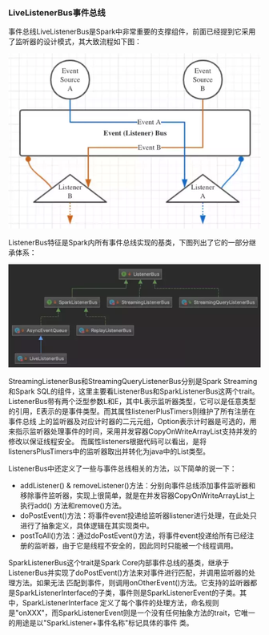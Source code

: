 ### LiveListenerBus事件总线

事件总线LiveListenerBus是Spark中非常重要的支撑组件，前面已经提到它采用了监听器的设计模式，其大致流程如下图：

![LiveListenerBus事件总线](../image/LiveListenerBus.png "LiveListenerBus事件总线")

ListenerBus特征是Spark内所有事件总线实现的基类，下图列出了它的一部分继承体系：

![ListenerBus事件总线](../image/ListenerBus.png "ListenerBus继承体系")

StreamingListenerBus和StreamingQueryListenerBus分别是Spark Streaming和Spark SQL的组件，这里主要看ListenerBus和SparkListenerBus这两个trait。
ListenerBus带有两个泛型参数L和E，其中L表示监听器类型，它可以是任意类型的引用，E表示的是事件类型。而其属性listenerPlusTimers则维护了所有注册在事件总线
上的监听器及对应计时器的二元元组，Option表示计时器是可选的，用来指示监听器处理事件的时间，采用并发容器CopyOnWriteArrayList支持并发的修改以保证线程安全。
而属性listeners根据代码可以看出，是将listenersPlusTimers中的监听器取出并转化为java中的List类型。

ListenerBus中还定义了一些与事件总线相关的方法，以下简单的说一下：
  * addListener() & removeListener()方法：分别向事件总线添加事件监听器和移除事件监听器，实现上很简单，就是在并发容器CopyOnWriteArrayList上执行add()
  方法和remove()方法。
  * doPostEvent()方法：将事件event投递给监听器listener进行处理，在此处只进行了抽象定义，具体逻辑在其实现类中。
  * postToAll()方法：通过doPostEvent()方法，将事件event投递给所有已经注册的监听器，由于它是线程不安全的，因此同时只能被一个线程调用。

SparkListenerBus这个trait是Spark Core内部事件总线的基类，继承于ListenerBus并实现了doPostEvent()方法来对事件进行匹配，并调用监听器的处理方法。如果无法
匹配到事件，则调用onOtherEvent()方法。它支持的监听器都是SparkListenerInterface的子类，事件则是SparkListenerEvent的子类。其中，SparkListenerInterface
定义了每个事件的处理方法，命名规则是"onXXX"，而SparkListenerEvent则是一个没有任何抽象方法的trait，它唯一的用途是以"SparkListener+事件名称"标记具体的事件
类。